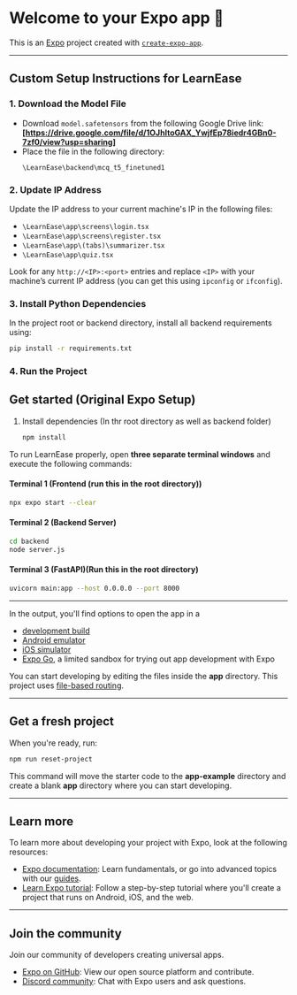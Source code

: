 # Welcome to your Expo app 👋

This is an [Expo](https://expo.dev) project created with [`create-expo-app`](https://www.npmjs.com/package/create-expo-app).

---

## Custom Setup Instructions for LearnEase

### 1. Download the Model File

- Download `model.safetensors` from the following Google Drive link: **[https://drive.google.com/file/d/1OJhltoGAX_YwjfEp78iedr4GBn0-7zf0/view?usp=sharing]**
- Place the file in the following directory:
  ```
  \LearnEase\backend\mcq_t5_finetuned1
  ```

### 2. Update IP Address

Update the IP address to your current machine's IP in the following files:

- `\LearnEase\app\screens\login.tsx`
- `\LearnEase\app\screens\register.tsx`
- `\LearnEase\app\(tabs)\summarizer.tsx`
- `\LearnEase\app\quiz.tsx`

Look for any `http://<IP>:<port>` entries and replace `<IP>` with your machine’s current IP address (you can get this using `ipconfig` or `ifconfig`).

### 3. Install Python Dependencies

In the project root or backend directory, install all backend requirements using:

```bash
pip install -r requirements.txt
```

### 4. Run the Project
## Get started (Original Expo Setup)

1. Install dependencies (In thr root directory as well as backend folder)

   ```bash
   npm install
   ```

To run LearnEase properly, open **three separate terminal windows** and execute the following commands:

#### Terminal 1 (Frontend (run this in the root directory))

```bash
npx expo start --clear
```

#### Terminal 2 (Backend Server)

```bash
cd backend
node server.js
```

#### Terminal 3 (FastAPI)(Run this in the root directory)

```bash
uvicorn main:app --host 0.0.0.0 --port 8000
```

---


In the output, you'll find options to open the app in a

- [development build](https://docs.expo.dev/develop/development-builds/introduction/)
- [Android emulator](https://docs.expo.dev/workflow/android-studio-emulator/)
- [iOS simulator](https://docs.expo.dev/workflow/ios-simulator/)
- [Expo Go](https://expo.dev/go), a limited sandbox for trying out app development with Expo

You can start developing by editing the files inside the **app** directory. This project uses [file-based routing](https://docs.expo.dev/router/introduction).

---

## Get a fresh project

When you're ready, run:

```bash
npm run reset-project
```

This command will move the starter code to the **app-example** directory and create a blank **app** directory where you can start developing.

---

## Learn more

To learn more about developing your project with Expo, look at the following resources:

- [Expo documentation](https://docs.expo.dev/): Learn fundamentals, or go into advanced topics with our [guides](https://docs.expo.dev/guides).
- [Learn Expo tutorial](https://docs.expo.dev/tutorial/introduction/): Follow a step-by-step tutorial where you'll create a project that runs on Android, iOS, and the web.

---

## Join the community

Join our community of developers creating universal apps.

- [Expo on GitHub](https://github.com/expo/expo): View our open source platform and contribute.
- [Discord community](https://chat.expo.dev): Chat with Expo users and ask questions.
